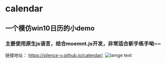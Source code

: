 # calendar
## 一个模仿win10日历的小demo
### 主要使用原生js语言，结合moemnt.js开发，非常适合新手练手呦~~
链接地址： https://silence-y.github.io/calendar/.
![Iamge text](https://github.com/Silence-Y/img-storage/blob/master/calendar.png)
